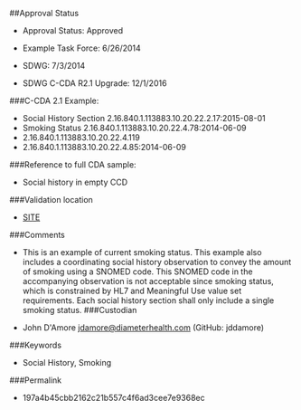 ##Approval Status 

* Approval Status: Approved
* Example Task Force: 6/26/2014
* SDWG: 7/3/2014

* SDWG C-CDA R2.1 Upgrade: 12/1/2016    

###C-CDA 2.1 Example: 


* Social History Section 2.16.840.1.113883.10.20.22.2.17:2015-08-01
* Smoking Status 2.16.840.1.113883.10.20.22.4.78:2014-06-09
* 2.16.840.1.113883.10.20.22.4.119
* 2.16.840.1.113883.10.20.22.4.85:2014-06-09

###Reference to full CDA sample:
* Social history in empty CCD


###Validation location

* [SITE](https://sitenv.org/c-cda-validator)


###Comments

* This is an example of current smoking status. This example also includes a coordinating social history observation to convey the amount of smoking using a SNOMED code. This SNOMED code in the accompanying observation is not acceptable since smoking status, which is constrained by HL7 and Meaningful Use value set requirements. Each social history section shall only include a single smoking status.
###Custodian

* John D'Amore jdamore@diameterhealth.com (GitHub: jddamore)



###Keywords

* Social History, Smoking

###Permalink 

* 197a4b45cbb2162c21b557c4f6ad3cee7e9368ec